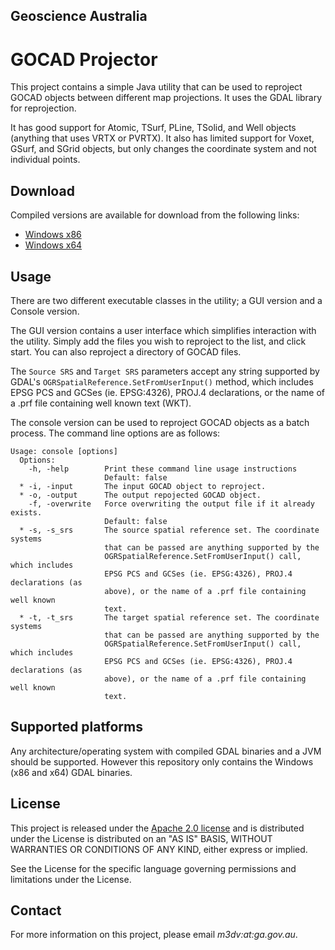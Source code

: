 ## Geoscience Australia ##

# GOCAD Projector #
This project contains a simple Java utility that can be used to reproject GOCAD objects between
different map projections. It uses the GDAL library for reprojection.

It has good support for Atomic, TSurf, PLine, TSolid, and Well objects (anything that uses VRTX
or PVRTX). It also has limited support for Voxet, GSurf, and SGrid objects, but only changes the
coordinate system and not individual points.

## Download ##
Compiled versions are available for download from the following links:
* [Windows x86](http://sourceforge.net/projects/gocad-projector/files/gocad-projector-windows-x86.zip/download)
* [Windows x64](http://sourceforge.net/projects/gocad-projector/files/gocad-projector-windows-x64.zip/download)

## Usage ##
There are two different executable classes in the utility; a GUI version and a Console version.

The GUI version contains a user interface which simplifies interaction with the utility. Simply
add the files you wish to reproject to the list, and click start. You can also reproject a
directory of GOCAD files.

The `Source SRS` and `Target SRS` parameters accept any string supported by GDAL's
`OGRSpatialReference.SetFromUserInput()` method, which includes EPSG PCS and GCSes (ie.
EPSG:4326), PROJ.4 declarations, or the name of a .prf file containing well known text (WKT).

The console version can be used to reproject GOCAD objects as a batch process. The command line
options are as follows:

    Usage: console [options]
      Options:
        -h, -help        Print these command line usage instructions
                         Default: false
      * -i, -input       The input GOCAD object to reproject.
      * -o, -output      The output repojected GOCAD object.
        -f, -overwrite   Force overwriting the output file if it already exists.
                         Default: false
      * -s, -s_srs       The source spatial reference set. The coordinate systems
                         that can be passed are anything supported by the
                         OGRSpatialReference.SetFromUserInput() call, which includes
                         EPSG PCS and GCSes (ie. EPSG:4326), PROJ.4 declarations (as
                         above), or the name of a .prf file containing well known
                         text.
      * -t, -t_srs       The target spatial reference set. The coordinate systems
                         that can be passed are anything supported by the
                         OGRSpatialReference.SetFromUserInput() call, which includes
                         EPSG PCS and GCSes (ie. EPSG:4326), PROJ.4 declarations (as
                         above), or the name of a .prf file containing well known
                         text.

## Supported platforms ##
Any architecture/operating system with compiled GDAL binaries and a JVM should be supported. However
this repository only contains the Windows (x86 and x64) GDAL binaries.

## License ##
This project is released under the [Apache 2.0 license](http://www.apache.org/licenses/LICENSE-2.0.html)
and is distributed under the License is distributed on an "AS IS" BASIS, WITHOUT WARRANTIES OR
CONDITIONS OF ANY KIND, either express or implied.

See the License for the specific language governing permissions and limitations under the License.

## Contact ##
For more information on this project, please email *m3dv:at:ga.gov.au*.